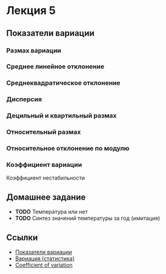 # Лекция 5

## Показатели вариации

### Размах вариации

### Среднее линейное отклонение

### Среднеквадратическое отклонение

### Дисперсия

### Децильный и квартильный размах

### Относительный размах

### Относительное отклонение по модулю

### Коэффициент вариации

Коэффициент нестабильности

## Домашнее задание

* **TODO** Температура или нет
* **TODO** Синтез значений температуры за год (имитация)

## Ссылки

* [Показатели
  вариации](http://edu.tltsu.ru/sites/sites_content/site216/html/media96435/lec_5.pdf)
* [Вариация
(статистика)](https://ru.wikipedia.org/wiki/%D0%92%D0%B0%D1%80%D0%B8%D0%B0%D1%86%D0%B8%D1%8F_(%D1%81%D1%82%D0%B0%D1%82%D0%B8%D1%81%D1%82%D0%B8%D0%BA%D0%B0))
* [Coefficient of
  variation](https://en.wikipedia.org/wiki/Coefficient_of_variation)
